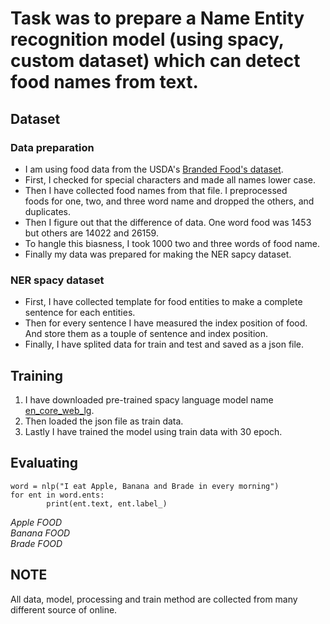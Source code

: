 # Task was to prepare a Name Entity recognition model (using spacy, custom dataset) which can detect food names from text.
## Dataset
### Data preparation
* I am using food data from the USDA's [Branded Food's dataset](https://fdc.nal.usda.gov/download-datasets.html).
* First, I checked for special characters and made all names lower case.
* Then I have collected food names from that file. I preprocessed foods for one, two, and three word name and dropped the others, and duplicates.
* Then I figure out that the difference of data. One word food was 1453 but others are 14022 and 26159.
* To hangle this biasness, I took 1000 two and three words of food name.
* Finally my data was prepared for making the NER sapcy dataset.
### NER spacy dataset
* First, I have collected template for food entities to make a complete sentence for each entities.
* Then for every sentence I have measured the index position of food. And store them as a touple of sentence and index position.
* Finally, I have splited data for train and test and saved as a json file.
## Training
1. I have downloaded pre-trained spacy language model name [en_core_web_lg](https://spacy.io/models/en#en_core_web_lg).
2. Then loaded the json file as train data.
3. Lastly I have trained the model using train data with 30 epoch.
## Evaluating
```
word = nlp("I eat Apple, Banana and Brade in every morning")
for ent in word.ents:
        print(ent.text, ent.label_)
```
*Apple FOOD*<br />
*Banana FOOD*<br />
*Brade FOOD*

## NOTE
All data, model, processing and train method are collected from many different source of online.
